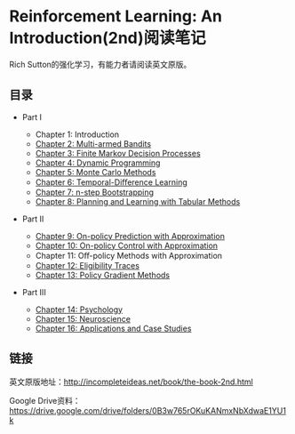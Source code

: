 # Reinforcement Learning: An Introduction(2nd)阅读笔记

Rich Sutton的强化学习，有能力者请阅读英文原版。

## 目录

- Part I
    - Chapter 1: Introduction
    - [Chapter 2: Multi-armed Bandits](chapter/chapter2.md)
    - [Chapter 3: Finite Markov Decision Processes](chapter/chapter3.md)
    - [Chapter 4: Dynamic Programming](chapter/chapter4.md)
    - [Chapter 5: Monte Carlo Methods](chapter/chapter5.md)
    - [Chapter 6: Temporal-Diﬀerence Learning](chapter/chapter6.md)
    - [Chapter 7: n-step Bootstrapping](chapter/chapter7.md)
    - [Chapter 8: Planning and Learning with Tabular Methods](chapter/chapter8.md)

- Part II
    - [Chapter 9: On-policy Prediction with Approximation](chapter/chapter9.md)
    - [Chapter 10: On-policy Control with Approximation](chapter/chapter10.md)
    - Chapter 11: Oﬀ-policy Methods with Approximation
    - [Chapter 12: Eligibility Traces](chapter/chapter12.md)
    - [Chapter 13: Policy Gradient Methods](chapter/chapter13.md)

- Part III
    - [Chapter 14: Psychology](chapter/chaper14.md)
    - [Chapter 15: Neuroscience](chapter/chapter15.md)
    - [Chapter 16: Applications and Case Studies](chapter/chapter16.md)

## 链接

英文原版地址：http://incompleteideas.net/book/the-book-2nd.html

Google Drive资料：https://drive.google.com/drive/folders/0B3w765rOKuKANmxNbXdwaE1YU1k


